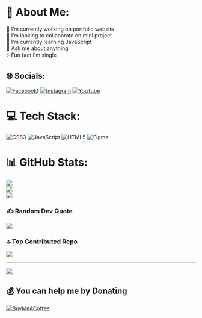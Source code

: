 # 💫 About Me:
🔭 I’m currently working on portfolio website<br>👯 I’m looking to collaborate on mini project<br>🌱 I’m currently learning JavaScript<br>💬 Ask me about anything<br>⚡ Fun fact i'm single


## 🌐 Socials:
[![Facebook](https://img.shields.io/badge/Facebook-%231877F2.svg?logo=Facebook&logoColor=white)](https://facebook.com/https://facebook.com/https://facebook.com/https://www.facebook.com/ismail.dickysetiawan?mibextid=LQQJ4d)) [![Instagram](https://img.shields.io/badge/Instagram-%23E4405F.svg?logo=Instagram&logoColor=white)](https://instagram.com/https://instagram.com/https://instagram.com/https://www.instagram.com/maildickys?igsh=MTZrMmZ3ZzJnMzY3bA%3D%3D&utm_source=qr) [![YouTube](https://img.shields.io/badge/YouTube-%23FF0000.svg?logo=YouTube&logoColor=white)](https://youtube.com/@https://youtube.com/@https://youtube.com/@https://youtube.com/@maildickys?si=M1S0W33MhrpU8rZS) 

# 💻 Tech Stack:
![CSS3](https://img.shields.io/badge/css3-%231572B6.svg?style=plastic&logo=css3&logoColor=white) ![JavaScript](https://img.shields.io/badge/javascript-%23323330.svg?style=plastic&logo=javascript&logoColor=%23F7DF1E) ![HTML5](https://img.shields.io/badge/html5-%23E34F26.svg?style=plastic&logo=html5&logoColor=white) ![Figma](https://img.shields.io/badge/figma-%23F24E1E.svg?style=plastic&logo=figma&logoColor=white)
# 📊 GitHub Stats:
![](https://github-readme-stats.vercel.app/api?username=Ismaildickys&theme=slateorange&hide_border=true&include_all_commits=false&count_private=false)<br/>
![](https://github-readme-streak-stats.herokuapp.com/?user=Ismaildickys&theme=slateorange&hide_border=true)<br/>
![](https://github-readme-stats.vercel.app/api/top-langs/?username=Ismaildickys&theme=slateorange&hide_border=true&include_all_commits=false&count_private=false&layout=compact)

### ✍️ Random Dev Quote
![](https://quotes-github-readme.vercel.app/api?type=horizontal&theme=radical)

### 🔝 Top Contributed Repo
![](https://github-contributor-stats.vercel.app/api?username=Ismaildickys&limit=5&theme=slateorange&combine_all_yearly_contributions=true)

---
[![](https://visitcount.itsvg.in/api?id=Ismaildickys&icon=5&color=7)](https://visitcount.itsvg.in)

  ## 💰 You can help me by Donating
  [![BuyMeACoffee](https://img.shields.io/badge/Buy%20Me%20a%20Coffee-ffdd00?style=for-the-badge&logo=buy-me-a-coffee&logoColor=black)](https://buymeacoffee.com/maildickys)

  
<!-- Proudly created with GPRM ( https://gprm.itsvg.in ) -->
